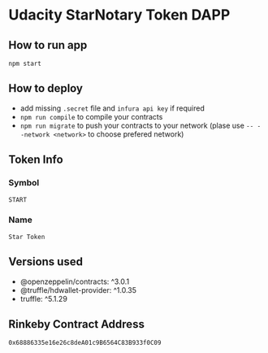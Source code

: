 # Udacity StarNotary Token DAPP

## How to run app

`npm start`

## How to deploy

* add missing `.secret` file and `infura api key` if required
* `npm run compile` to compile your contracts
* `npm run migrate` to push your contracts to your network (plase use `-- --network <network>` to choose prefered network)

## Token Info

### Symbol

`START`

### Name

`Star Token`


## Versions used

* @openzeppelin/contracts: ^3.0.1
* @truffle/hdwallet-provider: ^1.0.35
* truffle: ^5.1.29

## Rinkeby Contract Address

`0x68886335e16e26c8deA01c9B6564C83B933f0C09`